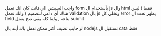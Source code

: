 واجب السيشن الي فاتت كان انك تعمل form بأستخدام ال js وال html فقط ( ليس هناك أي داعي للتصميم ) وانك تعمل validation بال js وتخلي كل error يظهر تحت ال field بتاعه , ولما كله يبقي صح يعمل submit 

لو حابب تضيف أكتر ممكن تعمل باك أيند بال nodejs تستقبل ال data فقط
